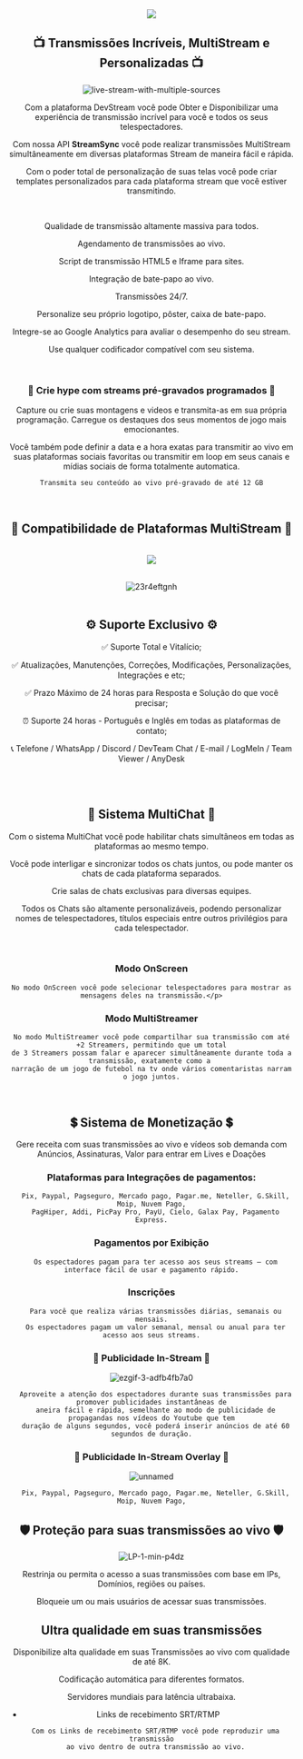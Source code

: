<div align="center">
<a href="https://github.com/Developer-Team-Organization/Live-Streaming-Center-Pro" target="_blank"><img src="https://user-images.githubusercontent.com/8391493/206879279-9f71a488-d60a-402e-830d-a9d3e2faa99a.gif" target="_blank"></a>

## 📺	Transmissões Incríveis, MultiStream e Personalizadas 📺

  ![live-stream-with-multiple-sources](https://user-images.githubusercontent.com/8391493/206886805-7f954f6b-46e2-4d12-a4d9-812debafc637.png)

<p>Com a plataforma DevStream você pode Obter e Disponibilizar uma experiência de transmissão incrível para você e todos os seus telespectadores.</p>
<p>Com nossa API <strong>StreamSync</strong> você pode realizar transmissões MultiStream simultâneamente em diversas plataformas Stream de maneira fácil e rápida.</p>
<p>Com o poder total de personalização de suas telas você pode criar templates personalizados para cada plataforma stream que você estiver transmitindo.</p>
    <br>
<p>Qualidade de transmissão altamente massiva para todos.</p>
<p>Agendamento de transmissões ao vivo.</p>
<p>Script de transmissão HTML5 e Iframe para sites.</p>
<p>Integração de bate-papo ao vivo.</p>
<p>Transmissões 24/7.</p>
<p>Personalize seu próprio logotipo, pôster, caixa de bate-papo.</p>
<p>Integre-se ao Google Analytics para avaliar o desempenho do seu stream.</p>
<p>Use qualquer codificador compatível com seu sistema.</p>
  <br>

  ### 🎥	Crie hype com streams pré-gravados programados 🎥
  
<p>Capture ou crie suas montagens e videos e transmita-as em sua própria programação. Carregue os destaques dos seus momentos de jogo mais emocionantes.</p>
<p>Você também pode definir a data e a hora exatas para transmitir ao vivo em suas plataformas sociais favoritas ou transmitir em loop em seus canais e mídias sociais de forma totalmente automatica.</p>
  
```
Transmita seu conteúdo ao vivo pré-gravado de até 12 GB
```

<br>
  
##  🎲	Compatibilidade de Plataformas MultiStream 🎲
  
<br><a href="https://github.com/Developer-Team-Organization/Live-Streaming-Center-Pro" target="_blank"><img src="https://user-images.githubusercontent.com/8391493/206880322-1e35d5dc-1051-4d20-962f-560db6ffe661.png" target="_blank"></a><br><br>
  
![23r4eftgnh](https://user-images.githubusercontent.com/8391493/206886519-574682f1-1581-4b49-ac22-1eeb1b02e069.png)<br><br>
  
## :gear:	Suporte Exclusivo :gear:
</h3>
  
✅	Suporte Total e Vitalício;

✅	Atualizações, Manutenções, Correções, Modificações, Personalizações, Integrações e etc;

✅	Prazo Máximo de 24 horas para Resposta e Solução do que você precisar;

:alarm_clock:	Suporte 24 horas - Português e Inglês em todas as plataformas de contato;

:telephone_receiver:	Telefone / WhatsApp / Discord / DevTeam Chat / E-mail / LogMeIn / Team Viewer / AnyDesk

<br><br>
  
##  📢	Sistema MultiChat 📢
<p>Com o sistema MultiChat você pode habilitar chats simultâneos em todas as plataformas ao mesmo tempo.</p>
<p>Você pode interligar e sincronizar todos os chats juntos, ou pode manter os chats de cada plataforma separados.</p>
<p>Crie salas de chats exclusivas para diversas equipes.</p>
<p>Todos os Chats são altamente personalizáveis, podendo personalizar nomes de telespectadores, títulos especiais entre outros privilégios para cada telespectador.</p>
<br>

### Modo OnScreen
  
<div align="center">
  
  ```
No modo OnScreen você pode selecionar telespectadores para mostrar as mensagens deles na transmissão.</p>

  ```
  
### Modo MultiStreamer
      
```
No modo MultiStreamer você pode compartilhar sua transmissão com até +2 Streamers, permitindo que um total
de 3 Streamers possam falar e aparecer simultâneamente durante toda a transmissão, exatamente como a 
narração de um jogo de futebol na tv onde vários comentaristas narram o jogo juntos.
```

<br>
  
## 💲 Sistema de Monetização 💲
  
Gere receita com suas transmissões ao vivo e vídeos sob demanda com Anúncios, Assinaturas, Valor para entrar em Lives e Doações</div>

### Plataformas para Integrações de pagamentos:
  
```
  Pix, Paypal, Pagseguro, Mercado pago, Pagar.me, Neteller, G.Skill, Moip, Nuvem Pago,
  PagHiper, Addi, PicPay Pro, PayU, Cielo, Galax Pay, Pagamento Express.
```

### Pagamentos por Exibição
  
```
  Os espectadores pagam para ter acesso aos seus streams – com interface fácil de usar e pagamento rápido.
```

### Inscrições
  
```
  Para você que realiza várias transmissões diárias, semanais ou mensais.
  Os espectadores pagam um valor semanal, mensal ou anual para ter acesso aos seus streams.
```

### 📣 Publicidade In-Stream 📣

  ![ezgif-3-adfb4fb7a0](https://user-images.githubusercontent.com/8391493/206885589-216f6b04-db9e-41a1-99ab-180defefcb83.gif)

```
  Aproveite a atenção dos espectadores durante suas transmissões para promover publicidades instantâneas de
  aneira fácil e rápida, semelhante ao modo de publicidade de propagandas nos vídeos do Youtube que tem
  duração de alguns segundos, você poderá inserir anúncios de até 60 segundos de duração.
```

### 📣	Publicidade In-Stream Overlay 📣

  ![unnamed](https://user-images.githubusercontent.com/8391493/206885572-633a76d5-f64a-4cc2-b4cb-f2be0a583c06.png)

```
  Pix, Paypal, Pagseguro, Mercado pago, Pagar.me, Neteller, G.Skill, Moip, Nuvem Pago,
```

## 🛡️	Proteção para suas transmissões ao vivo 🛡️

![LP-1-min-p4dz](https://user-images.githubusercontent.com/8391493/206885792-2f392316-92a8-452c-865e-4dd949389d63.png)

<p>Restrinja ou permita o acesso a suas transmissões com base em IPs, Domínios, regiões ou países.</p>
<p>Bloqueie um ou mais usuários de acessar suas transmissões.</p>

## Ultra qualidade em suas transmissões

<p>Disponibilize alta qualidade em suas Transmissões ao vivo com qualidade de até 8K.</p>
<p>Codificação automática para diferentes formatos.</p>
<p>Servidores mundiais para latência ultrabaixa.</p>

- Links de recebimento SRT/RTMP

```
  Com os Links de recebimento SRT/RTMP você pode reproduzir uma transmissão
  ao vivo dentro de outra transmissão ao vivo.
```
